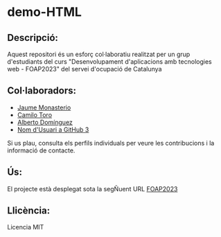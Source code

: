 # demo-HTML

## Descripció:

Aquest repositori és un esforç col·laboratiu realitzat per un grup d'estudiants del curs "Desenvolupament d'aplicacions amb tecnologies web - FOAP2023" del servei d'ocupació de Catalunya

## Col·laboradors:

- [Jaume Monasterio](https://github.com/jaumemonasterio)
- [Camilo Toro](https://github.com/torokami)
- [Alberto Domínguez](https://github.com/gitpcgo)
- [Nom d'Usuari a GitHub 3](https://github.com/username3)

Si us plau, consulta els perfils individuals per veure les contribucions i la informació de contacte.

## Ús:

El projecte està desplegat sota la segÑuent URL 
[FOAP2023](https://oracle.upc.edu/FOAP2023)


## Llicència:

Licencia MIT
